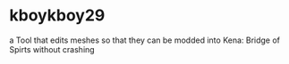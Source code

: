 # kboykboy29
a Tool that edits meshes so that they can be modded into Kena: Bridge of Spirts without crashing

